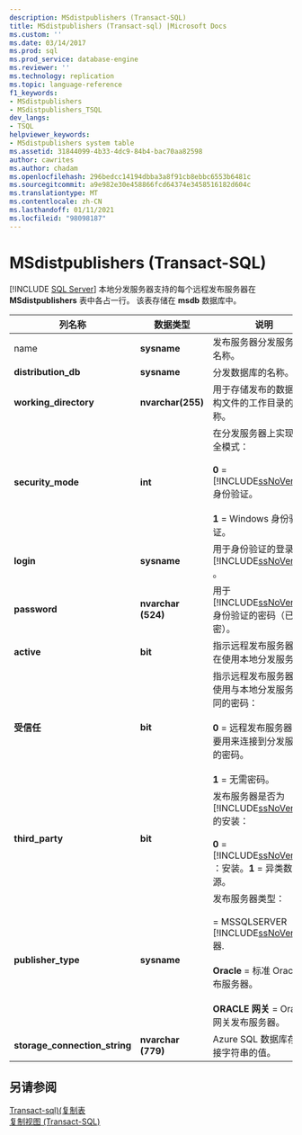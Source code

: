 ```yaml
---
description: MSdistpublishers (Transact-SQL)
title: MSdistpublishers (Transact-sql) |Microsoft Docs
ms.custom: ''
ms.date: 03/14/2017
ms.prod: sql
ms.prod_service: database-engine
ms.reviewer: ''
ms.technology: replication
ms.topic: language-reference
f1_keywords:
- MSdistpublishers
- MSdistpublishers_TSQL
dev_langs:
- TSQL
helpviewer_keywords:
- MSdistpublishers system table
ms.assetid: 31844099-4b33-4dc9-84b4-bac70aa82598
author: cawrites
ms.author: chadam
ms.openlocfilehash: 296bedcc14194dbba3a8f91cb8ebbc6553b6481c
ms.sourcegitcommit: a9e982e30e458866fcd64374e3458516182d604c
ms.translationtype: MT
ms.contentlocale: zh-CN
ms.lasthandoff: 01/11/2021
ms.locfileid: "98098187"
---
```

# <a name="msdistpublishers-transact-sql"></a>MSdistpublishers (Transact-SQL)
[!INCLUDE [SQL Server](../../includes/applies-to-version/sqlserver.md)]
  本地分发服务器支持的每个远程发布服务器在 **MSdistpublishers** 表中各占一行。 该表存储在 **msdb** 数据库中。  
  
|列名称|数据类型|说明|  
|-----------------|---------------|-----------------|  
|name|**sysname**|发布服务器分发服务器的名称。|  
|**distribution_db**|**sysname**|分发数据库的名称。|  
|**working_directory**|**nvarchar(255)**|用于存储发布的数据和架构文件的工作目录的名称。|  
|**security_mode**|**int**|在分发服务器上实现的安全模式：<br /><br /> **0**  =  [!INCLUDE[ssNoVersion](../../includes/ssnoversion-md.md)] 身份验证。<br /><br /> **1** = Windows 身份验证。|  
|**login**|**sysname**|用于身份验证的登录 ID [!INCLUDE[ssNoVersion](../../includes/ssnoversion-md.md)] 。|  
|**password**|**nvarchar (524)**|用于 [!INCLUDE[ssNoVersion](../../includes/ssnoversion-md.md)] 身份验证的密码（已加密）。|  
|**active**|**bit**|指示远程发布服务器是否在使用本地分发服务器。|  
|**受信任**|**bit**|指示远程发布服务器是否使用与本地分发服务器相同的密码：<br /><br /> **0** = 远程发布服务器上需要用来连接到分发服务器的密码。<br /><br /> **1** = 无需密码。|  
|**third_party**|**bit**|发布服务器是否为 [!INCLUDE[ssNoVersion](../../includes/ssnoversion-md.md)] 的安装：<br /><br /> **0**  =  [!INCLUDE[ssNoVersion](../../includes/ssnoversion-md.md)] ：安装。**1** = 异类数据源。|  
|**publisher_type**|**sysname**|发布服务器类型：<br /><br />   =  MSSQLSERVER [!INCLUDE[ssNoVersion](../../includes/ssnoversion-md.md)]器.<br /><br /> **Oracle** = 标准 Oracle 发布服务器。<br /><br /> **ORACLE 网关** = Oracle 网关发布服务器。|  
|**storage_connection_string**|**nvarchar (779)**|Azure SQL 数据库存储连接字符串的值。|  

  
## <a name="see-also"></a>另请参阅  
 [Transact-sql&#41;&#40;复制表 ](../../relational-databases/system-tables/replication-tables-transact-sql.md)   
 [复制视图 (Transact-SQL)](../../relational-databases/system-views/replication-views-transact-sql.md)  
  
  
